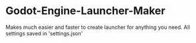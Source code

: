 # Godot-Engine-Launcher-Maker
Makes much easier and faster to create launcher for anything you need. All settings saved in 'settings.json'
